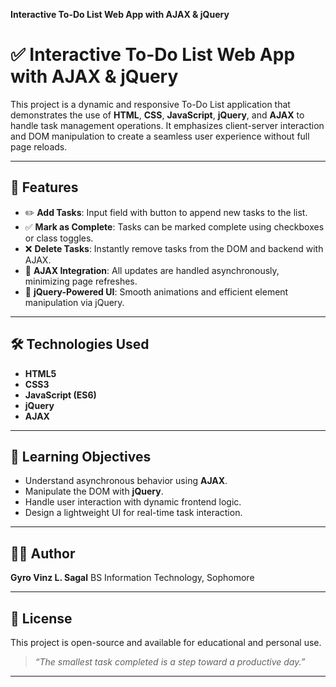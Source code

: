 **Interactive To-Do List Web App with AJAX & jQuery**

# ✅ Interactive To-Do List Web App with AJAX & jQuery

This project is a dynamic and responsive To-Do List application that demonstrates the use of **HTML**, **CSS**, **JavaScript**, **jQuery**, and **AJAX** to handle task management operations. It emphasizes client-server interaction and DOM manipulation to create a seamless user experience without full page reloads.

---

## 🚀 Features

- ✏️ **Add Tasks**: Input field with button to append new tasks to the list.
- ✅ **Mark as Complete**: Tasks can be marked complete using checkboxes or class toggles.
- ❌ **Delete Tasks**: Instantly remove tasks from the DOM and backend with AJAX.
- 🔁 **AJAX Integration**: All updates are handled asynchronously, minimizing page refreshes.
- 🧠 **jQuery-Powered UI**: Smooth animations and efficient element manipulation via jQuery.

---

## 🛠️ Technologies Used

- **HTML5**
- **CSS3**
- **JavaScript (ES6)**
- **jQuery**
- **AJAX**

---

## 🧠 Learning Objectives

* Understand asynchronous behavior using **AJAX**.
* Manipulate the DOM with **jQuery**.
* Handle user interaction with dynamic frontend logic.
* Design a lightweight UI for real-time task interaction.

---

## 👨‍💻 Author

**Gyro Vinz L. Sagal**
BS Information Technology, Sophomore

---

## 📃 License

This project is open-source and available for educational and personal use.

> *“The smallest task completed is a step toward a productive day.”*

---

